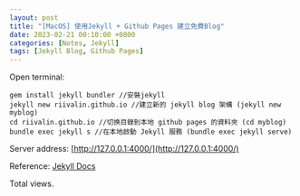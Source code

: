 ```yaml
---
layout: post
title: "[MacOS] 使用Jekyll + Github Pages 建立免費Blog"
date: 2023-02-21 00:10:00 +0800
categories: [Notes, Jekyll]
tags: [Jekyll Blog, Github Pages]
---
```


Open terminal:

```shell
gem install jekyll bundler //安裝jekyll
jekyll new riivalin.github.io //建立新的 jekyll blog 架構 (jekyll new myblog)
cd riivalin.github.io //切换目錄到本地 github pages 的資料夾 (cd myblog)
bundle exec jekyll s //在本地啟動 Jekyll 服務 (bundle exec jekyll serve)
```
Server address: [http://127.0.0.1:4000/](http://127.0.0.1:4000/)


Reference: [Jekyll Docs](https://jekyllrb.com/docs/)

<!-- script pointing to busuanzi.js start-->
<script async src="/assets/js/busuanzi.pure.mini.js"></script>
<span id="busuanzi_container_page_pv">Total <span id="busuanzi_value_page_pv"></span> views.</span>
<!-- script pointing to busuanzi.js end-->